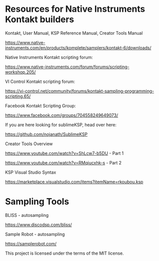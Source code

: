 # Resources for Native Instruments Kontakt builders

Kontakt, User Manual, KSP Reference Manual, Creator Tools Manual

https://www.native-instruments.com/en/products/komplete/samplers/kontakt-6/downloads/

Native Instruments Kontakt scripting forum:

https://www.native-instruments.com/forum/forums/scripting-workshop.205/

VI Control Kontakt scripting forum:

https://vi-control.net/community/forums/kontakt-sampling-programming-scripting.65/

Facebook Kontakt Scripting Group:

https://www.facebook.com/groups/704558249649073/

If you are here looking for sublimeKSP, head over here:

https://github.com/nojanath/SublimeKSP

Creator Tools Overview

https://www.youtube.com/watch?v=ShLcw7-b5DU - Part 1

https://www.youtube.com/watch?v=RMqiucxhk-s - Part 2

KSP Visual Studio Syntax

https://marketplace.visualstudio.com/items?itemName=rkoubou.ksp

# Sampling Tools

BLISS - autosampling

https://www.discodsp.com/bliss/

Sample Robot - autosampling

https://samplerobot.com/

This project is licensed under the terms of the MIT license.
